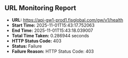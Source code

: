 ## URL Monitoring Report

- **URL:** https://api-gw1-prod1.fisglobal.com/gw/v1/health
- **Start Time:** 2025-11-01T15:43:17.752063
- **End Time:** 2025-11-01T15:43:18.039007
- **Total Time Taken:** 0.286944 seconds
- **HTTP Status Code:** 403
- **Status:** Failure
- **Failure Reason:** HTTP Status Code: 403
